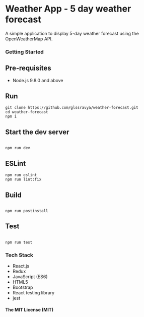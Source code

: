 # Weather App - 5 day weather forecast
A simple application to display 5-day weather forecast using the OpenWeatherMap API. 
### Getting Started

## Pre-requisites
* Node.js 9.8.0 and above

## Run
```
git clone https://github.com/glssravya/weather-forecast.git
cd weather-forecast
npm i
```


## Start the dev server
```

npm run dev

```
## ESLint
```
npm run eslint
npm run lint:fix

```
## Build
```

npm run postinstall

```
## Test
```

npm run test

```


### Tech Stack

* React.js
* Redux
* JavaScript (ES6)
* HTML5
* Bootstrap
* React testing library
* jest

#### The MIT License (MIT)
